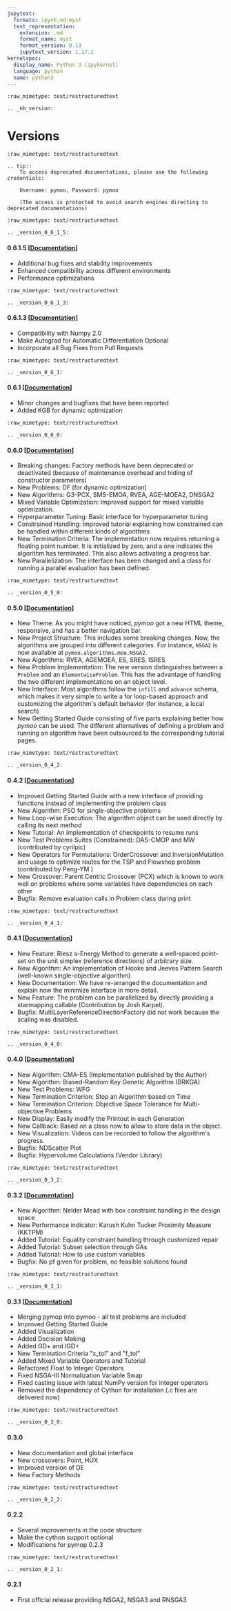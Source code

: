 ```yaml
---
jupytext:
  formats: ipynb,md:myst
  text_representation:
    extension: .md
    format_name: myst
    format_version: 0.13
    jupytext_version: 1.17.1
kernelspec:
  display_name: Python 3 (ipykernel)
  language: python
  name: python3
---
```


```{raw-cell}
:raw_mimetype: text/restructuredtext

.. _nb_version:
```

# Versions

```{raw-cell}
:raw_mimetype: text/restructuredtext

.. tip::
    To access deprecated documentations, please use the following credentials:

    Username: pymoo, Password: pymoo

    (The access is protected to avoid search engines directing to deprecated documentations)
```

```{raw-cell}
:raw_mimetype: text/restructuredtext

.. _version_0_6_1_5:
```

#### 0.6.1.5 [[Documentation](http://archive.pymoo.org/0.6.1.5/)]

- Additional bug fixes and stability improvements
- Enhanced compatibility across different environments
- Performance optimizations

```{raw-cell}
:raw_mimetype: text/restructuredtext

.. _version_0_6_1_3:
```

#### 0.6.1.3 [[Documentation](http://archive.pymoo.org/0.6.1.3/)]

- Compatibility with Numpy 2.0
- Make Autograd for Automatic Differentiation Optional
- Incorporate all Bug Fixes from Pull Requests

```{raw-cell}
:raw_mimetype: text/restructuredtext

.. _version_0_6_1:
```

#### 0.6.1 [[Documentation](http://archive.pymoo.org/0.6.1/)]

- Minor changes and bugfixes that have been reported
- Added KGB for dynamic optimization

```{raw-cell}
:raw_mimetype: text/restructuredtext

.. _version_0_6_0:
```

#### 0.6.0 [[Documentation](http://archive.pymoo.org/0.6.0/)]

- Breaking changes: Factory methods have been deprecated or deactivated (because of maintenance overhead and hiding of constructor parameters)
- New Problems: DF (for dynamic optimization)
- New Algorithms: G3-PCX, SMS-EMOA, RVEA, AGE-MOEA2, DNSGA2
- Mixed Variable Optimization: Improved support for mixed variable optimization.
- Hyperparameter Tuning: Basic interface for hyperparameter tuning
- Constrained Handling: Improved tutorial explaining how constrained can be handled within different kinds of algorithms
- New Termination Criteria: The implementation now requires returning a floating point number. It is initialized by zero, and a one indicates the algorithm has terminated. This also allows activating a progress bar.
- New Parallelization: The interface has been changed and a class for running a parallel evaluation has been defined.

```{raw-cell}
:raw_mimetype: text/restructuredtext

.. _version_0_5_0:
```

#### 0.5.0 [[Documentation](http://archive.pymoo.org/0.5.0/)]

- New Theme: As you might have noticed, *pymoo* got a new HTML theme, responsive, and has a better navigation bar.
- New Project Structure: This includes some breaking changes. Now, the algorithms are grouped into different categories. For instance, `NSGA2` is now available at `pymoo.algorithms.moo.NSGA2`. 
- New Algorithms: RVEA, AGEMOEA, ES, SRES, ISRES
- New Problem Implementation: The new version distinguishes between a `Problem` and an `ElementwiseProblem`. This has the advantage of handling the two different implementations on an object level.
- New Interface: Most algorithms follow the `infill` and `advance` schema, which makes it very simple to write a for loop-based approach and customizing the algorithm's default behavior (for instance, a local search)
- New Getting Started Guide consisting of five parts explaining better how *pymoo* can be used. The different alternatives of defining a problem and running an algorithm have been outsourced to the corresponding tutorial pages.

```{raw-cell}
:raw_mimetype: text/restructuredtext

.. _version_0_4_2:
```

#### 0.4.2 [[Documentation](http://archive.pymoo.org/0.4.2/)]

- Improved Getting Started Guide with a new interface of providing functions instead of implementing the problem class
- New Algorithm: PSO for single-objective problems
- New Loop-wise Execution: The algorithm object can be used directly by calling its next method
- New Tutorial: An implementation of checkpoints to resume runs
- New Test Problems Suites (Constrained): DAS-CMOP and MW (contributed by cyrilpic)
- New Operators for Permutations: OrderCrossover and InversionMutation and usage to optimize routes for the TSP and Flowshop problem (contributed by Peng-YM )
- New Crossover: Parent Centric Crossover (PCX) which is known to work well on problems where some variables have dependencies on each other
- Bugfix: Remove evaluation calls in Problem class during print

```{raw-cell}
:raw_mimetype: text/restructuredtext

.. _version_0_4_1:
```

#### 0.4.1 [[Documentation](http://archive.pymoo.org/0.4.1/)]

- New Feature: Riesz s-Energy Method to generate a well-spaced point-set on the unit simplex (reference directions) of arbitrary size.
- New Algorithm: An implementation of Hooke and Jeeves Pattern Search (well-known single-objective algorithm)
- New Documentation: We have re-arranged the documentation and explain now the minimize interface in more detail.
- New Feature: The problem can be parallelized by directly providing a starmapping callable (Contribution by Josh Karpel).
- Bugfix: MultiLayerReferenceDirectionFactory did not work because the scaling was disabled.

```{raw-cell}
:raw_mimetype: text/restructuredtext

.. _version_0_4_0:
```

#### 0.4.0 [[Documentation](http://archive.pymoo.org/0.4.0/)]

  - New Algorithm: CMA-ES (Implementation published by the Author)
  - New Algorithm: Biased-Random Key Genetic Algorithm (BRKGA)
  - New Test Problems: WFG
  - New Termination Criterion: Stop an Algorithm based on Time
  - New Termination Criterion: Objective Space Tolerance for Multi-objective Problems
  - New Display: Easily modify the Printout in each Generation
  - New Callback: Based on a class now to allow to store data in the object.
  - New Visualization: Videos can be recorded to follow the algorithm's progress.
  - Bugfix: NDScatter Plot
  - Bugfix: Hypervolume Calculations (Vendor Library)

```{raw-cell}
:raw_mimetype: text/restructuredtext

.. _version_0_3_2:
```

#### 0.3.2 [[Documentation](http://archive.pymoo.org/0.3.2/)]

  - New Algorithm: Nelder Mead with box constraint handling in the design space
  - New Performance indicator: Karush Kuhn Tucker Proximity Measure (KKTPM)
  - Added Tutorial: Equality constraint handling through customized repair
  - Added Tutorial: Subset selection through GAs
  - Added Tutorial: How to use custom variables 
  - Bugfix: No pf given for problem, no feasible solutions found

```{raw-cell}
:raw_mimetype: text/restructuredtext

.. _version_0_3_1:
```

#### 0.3.1 [[Documentation](http://archive.pymoo.org/0.3.1/)]

  - Merging pymop into pymoo - all test problems are included
  - Improved Getting Started Guide
  - Added Visualization
  - Added Decision Making
  - Added GD+ and IGD+
  - New Termination Criteria "x_tol" and "f_tol"
  - Added Mixed Variable Operators and Tutorial
  - Refactored Float to Integer Operators
  - Fixed NSGA-III Normalization Variable Swap
  - Fixed casting issue with latest NumPy version for integer operators
  - Removed the dependency of Cython for installation (.c files are delivered now)

```{raw-cell}
:raw_mimetype: text/restructuredtext

.. _version_0_3_0:
```

#### 0.3.0

  - New documentation and global interface
  - New crossovers: Point, HUX
  - Improved version of DE
  - New Factory Methods

```{raw-cell}
:raw_mimetype: text/restructuredtext

.. _version_0_2_2:
```

#### 0.2.2

  - Several improvements in the code structure
  - Make the cython support optional
  - Modifications for pymop 0.2.3

```{raw-cell}
:raw_mimetype: text/restructuredtext

.. _version_0_2_1:
```

#### 0.2.1

  - First official release providing NSGA2, NSGA3 and RNSGA3
